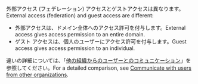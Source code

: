 <span data-ttu-id="e1dbe-101">外部アクセス (フェデレーション) アクセスとゲストアクセスは異なります。</span><span class="sxs-lookup"><span data-stu-id="e1dbe-101">External access (federation) and guest access are different:</span></span>

- <span data-ttu-id="e1dbe-102">外部アクセスは、ドメイン全体へのアクセス許可を付与します。</span><span class="sxs-lookup"><span data-stu-id="e1dbe-102">External access gives access permission to an entire domain.</span></span>
- <span data-ttu-id="e1dbe-103">ゲスト アクセスは、個人のユーザーにアクセス許可を付与します。</span><span class="sxs-lookup"><span data-stu-id="e1dbe-103">Guest access gives access permission to an individual.</span></span> 


<span data-ttu-id="e1dbe-104">違いの詳細については、「[他の組織からのユーザーとのコミュニケーション](../communicate-with-users-from-other-organizations.md)」を参照してください。</span><span class="sxs-lookup"><span data-stu-id="e1dbe-104">For a detailed comparison, see [Communicate with users from other organizations](../communicate-with-users-from-other-organizations.md).</span></span>
